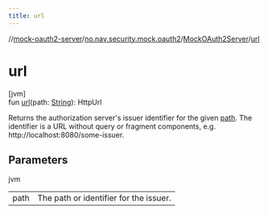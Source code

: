 ```yaml
---
title: url
---
```

//[mock-oauth2-server](../../../index.html)/[no.nav.security.mock.oauth2](../index.html)/[MockOAuth2Server](index.html)/[url](url.html)



# url



[jvm]\
fun [url](url.html)(path: [String](https://kotlinlang.org/api/latest/jvm/stdlib/kotlin/-string/index.html)): HttpUrl



Returns the authorization server's issuer identifier for the given [path](url.html). The identifier is a URL without query or fragment components, e.g. http://localhost:8080/some-issuer.



## Parameters


jvm

| | |
|---|---|
| path | The path or identifier for the issuer. |




